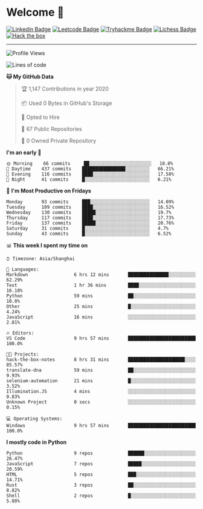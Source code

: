 # Welcome 👋

[![Linkedin Badge](https://img.shields.io/badge/-PedroTorres-blue?style=flat-square&logo=Linkedin&logoColor=white&link=https://www.linkedin.com/in/PedroTorres/)](https://www.linkedin.com/in/pedro-torres-cruz/)
[![Leetcode Badge](https://img.shields.io/badge/profile-leetcode-green)](https://leetcode.com/corfucinas/)
[![Tryhackme Badge](https://img.shields.io/badge/profile-tryhackme-blue)](https://tryhackme.com/p/Corfucinas/)
[![Lichess Badge](https://img.shields.io/badge/challenge_me-lichess-yellow)](https://lichess.org/@/Corfucinas)
[![Hack the box](https://img.shields.io/badge/hack_the_box-profile-red)](https://www.hackthebox.eu/profile/375826)

---

<!--START_SECTION:waka-->
![Profile Views](http://img.shields.io/badge/Profile%20Views-68-blue)

![Lines of code](https://img.shields.io/badge/From%20Hello%20World%20I've%20written-10.8%20million%20Lines%20of%20code-blue)

**🐱 My GitHub Data** 

> 🏆 1,147 Contributions in year 2020
 > 
> 📦 Used 0 Bytes in GitHub's Storage 
 > 
> 💼 Opted to Hire
 > 
> 📜 67 Public Repositories 
 > 
> 🔑 0 Owned Private Repository 
 > 
**I'm an early 🐤** 

```text
🌞 Morning    66 commits     ██░░░░░░░░░░░░░░░░░░░░░░░   10.0% 
🌆 Daytime    437 commits    ████████████████░░░░░░░░░   66.21% 
🌃 Evening    116 commits    ████░░░░░░░░░░░░░░░░░░░░░   17.58% 
🌙 Night      41 commits     █░░░░░░░░░░░░░░░░░░░░░░░░   6.21%

```
📅 **I'm Most Productive on Fridays** 

```text
Monday       93 commits     ███░░░░░░░░░░░░░░░░░░░░░░   14.09% 
Tuesday      109 commits    ████░░░░░░░░░░░░░░░░░░░░░   16.52% 
Wednesday    130 commits    █████░░░░░░░░░░░░░░░░░░░░   19.7% 
Thursday     117 commits    ████░░░░░░░░░░░░░░░░░░░░░   17.73% 
Friday       137 commits    █████░░░░░░░░░░░░░░░░░░░░   20.76% 
Saturday     31 commits     █░░░░░░░░░░░░░░░░░░░░░░░░   4.7% 
Sunday       43 commits     █░░░░░░░░░░░░░░░░░░░░░░░░   6.52%

```


📊 **This week I spent my time on** 

```text
⌚︎ Timezone: Asia/Shanghai

💬 Languages: 
Markdown                 6 hrs 12 mins       ███████████████░░░░░░░░░░   62.29% 
Text                     1 hr 36 mins        ████░░░░░░░░░░░░░░░░░░░░░   16.18% 
Python                   59 mins             ██░░░░░░░░░░░░░░░░░░░░░░░   10.0% 
Other                    25 mins             █░░░░░░░░░░░░░░░░░░░░░░░░   4.24% 
JavaScript               16 mins             ░░░░░░░░░░░░░░░░░░░░░░░░░   2.81%

🔥 Editors: 
VS Code                  9 hrs 57 mins       █████████████████████████   100.0%

🐱‍💻 Projects: 
hack-the-box-notes       8 hrs 31 mins       █████████████████████░░░░   85.57% 
translate-dna            59 mins             ██░░░░░░░░░░░░░░░░░░░░░░░   9.93% 
selenium-automation      21 mins             █░░░░░░░░░░░░░░░░░░░░░░░░   3.52% 
Illumination.JS          4 mins              ░░░░░░░░░░░░░░░░░░░░░░░░░   0.83% 
Unknown Project          0 secs              ░░░░░░░░░░░░░░░░░░░░░░░░░   0.15%

💻 Operating Systems: 
Windows                  9 hrs 57 mins       █████████████████████████   100.0%

```

**I mostly code in Python** 

```text
Python                   9 repos             ██████░░░░░░░░░░░░░░░░░░░   26.47% 
JavaScript               7 repos             █████░░░░░░░░░░░░░░░░░░░░   20.59% 
HTML                     5 repos             ███░░░░░░░░░░░░░░░░░░░░░░   14.71% 
Rust                     3 repos             ██░░░░░░░░░░░░░░░░░░░░░░░   8.82% 
Shell                    2 repos             █░░░░░░░░░░░░░░░░░░░░░░░░   5.88%

```



<!--END_SECTION:waka-->

